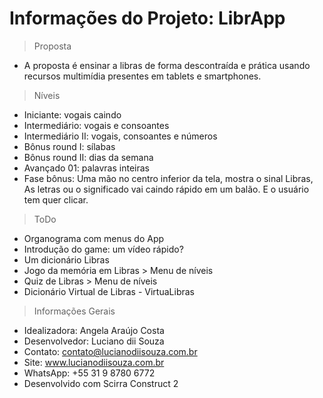 # Informações do Projeto: LibrApp

> Proposta
* A proposta é ensinar a libras de forma descontraída e prática usando recursos multimídia presentes em tablets e smartphones.


> Níveis
* Iniciante: vogais caindo
* Intermediário: vogais e consoantes
* Intermediário II: vogais, consoantes e números
* Bônus round I: sílabas
* Bônus round II: dias da semana
* Avançado 01: palavras inteiras
* Fase bônus:
Uma mão no centro inferior da tela, mostra o sinal Libras,
As letras ou o significado vai caindo rápido em um balão.
E o usuário tem quer clicar.

> ToDo
* Organograma com menus do App
* Introdução do game: um vídeo rápido?
* Um dicionário Libras
* Jogo da memória em Libras > Menu de níveis
* Quiz de Libras > Menu de níveis
* Dicionário Virtual de Libras - VirtuaLibras

> Informações Gerais
* Idealizadora: Angela Araújo Costa
* Desenvolvedor: Luciano dii Souza
* Contato: contato@lucianodiisouza.com.br
* Site: www.lucianodiisouza.com.br
* WhatsApp: +55 31 9 8780 6772
* Desenvolvido com Scirra Construct 2